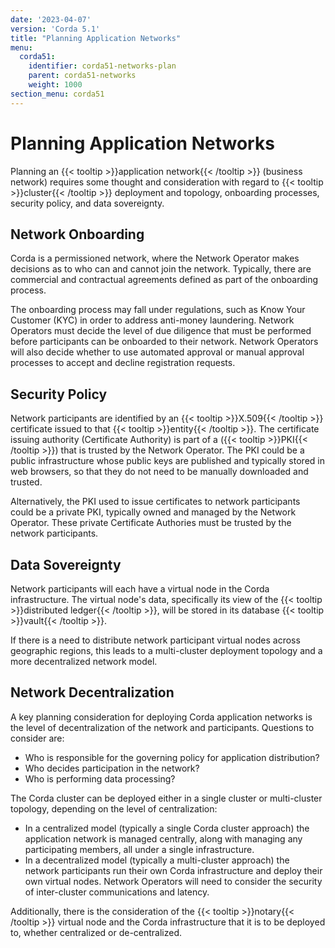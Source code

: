 ```yaml
---
date: '2023-04-07'
version: 'Corda 5.1'
title: "Planning Application Networks"
menu:
  corda51:
    identifier: corda51-networks-plan
    parent: corda51-networks
    weight: 1000
section_menu: corda51
---
```

# Planning Application Networks
Planning an {{< tooltip >}}application network{{< /tooltip >}} (business network) requires some thought and consideration with regard to {{< tooltip >}}cluster{{< /tooltip >}} deployment and topology, onboarding processes, security policy, and data sovereignty.

## Network Onboarding
Corda is a permissioned network, where the Network Operator makes decisions as to who can and cannot join the network. Typically, there are commercial and contractual agreements defined as part of the onboarding process.

The onboarding process may fall under regulations, such as Know Your Customer (KYC) in order to address anti-money laundering. Network Operators must decide the level of due diligence that must be performed before participants can be onboarded to their network. Network Operators will also decide whether to use automated approval or manual approval processes to accept and decline registration requests.

## Security Policy
Network participants are identified by an {{< tooltip >}}X.509{{< /tooltip >}} certificate issued to that {{< tooltip >}}entity{{< /tooltip >}}. The certificate issuing authority (Certificate Authority) is part of a ({{< tooltip >}}PKI{{< /tooltip >}}) that is trusted by the Network Operator. The PKI could be a public infrastructure whose public keys are published and typically stored in web browsers, so that they do not need to be manually downloaded and trusted.

Alternatively, the PKI used to issue certificates to network participants could be a private PKI, typically owned and managed by the Network Operator. These private Certificate Authories must be trusted by the network participants.

## Data Sovereignty
Network participants will each have a virtual node in the Corda infrastructure. The virtual node's data, specifically its view of the {{< tooltip >}}distributed ledger{{< /tooltip >}}, will be stored in its database {{< tooltip >}}vault{{< /tooltip >}}.

If there is a need to distribute network participant virtual nodes across geographic regions, this leads to a multi-cluster deployment topology and a more decentralized network model.

## Network Decentralization
A key planning consideration for deploying Corda application networks is the level of decentralization of the network and participants. Questions to consider are:
* Who is responsible for the governing policy for application distribution?
* Who decides participation in the network?
* Who is performing data processing?

The Corda cluster can be deployed either in a single cluster or multi-cluster topology, depending on the level of centralization:
* In a centralized model (typically a single Corda cluster approach) the application network is managed centrally, along with managing any participating members, all under a single infrastructure.
* In a decentralized model (typically a multi-cluster approach) the network participants run their own Corda infrastructure and deploy their own virtual nodes. Network Operators will need to consider the security of inter-cluster communications and latency.

Additionally, there is the consideration of the {{< tooltip >}}notary{{< /tooltip >}} virtual node and the Corda infrastructure that it is to be deployed to, whether centralized or de-centralized.
